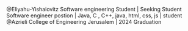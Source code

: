 @Eliyahu-Yishaiovitz
Software engineering Student | Seeking Student Software engineer postion | Java, C , C++, java, html, css, js | student @Azrieli College of Engineering Jerusalem | 2024 Graduation

